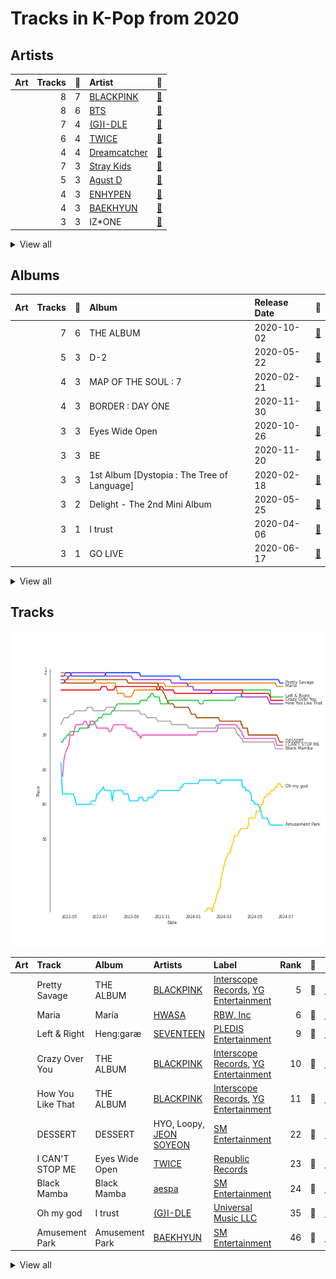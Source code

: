 # Tracks in K-Pop from 2020

## Artists

| Art | Tracks | 💚 | Artist | 🔗 |
|:---|---:|---:|:---|:---|
| <img src="https://i.scdn.co/image/ab6761610000e5ebc9690bc711d04b3d4fd4b87c" alt="" width="50" /> | 8 | 7 | [BLACKPINK](../../../artists/blackpink/overview.md) | [🔗](https://open.spotify.com/artist/41MozSoPIsD1dJM0CLPjZF) |
| <img src="https://i.scdn.co/image/ab6761610000e5ebd642648235ebf3460d2d1f6a" alt="" width="50" /> | 8 | 6 | [BTS](../../../artists/bts/overview.md) | [🔗](https://open.spotify.com/artist/3Nrfpe0tUJi4K4DXYWgMUX) |
| <img src="https://i.scdn.co/image/ab6761610000e5ebc112966f2a5abe5641abae6f" alt="" width="50" /> | 7 | 4 | [(G)I-DLE](../../../artists/(g)i-dle/overview.md) | [🔗](https://open.spotify.com/artist/2AfmfGFbe0A0WsTYm0SDTx) |
| <img src="https://i.scdn.co/image/ab6761610000e5eb0c6952f39ba680489149a54c" alt="" width="50" /> | 6 | 4 | [TWICE](../../../artists/twice/overview.md) | [🔗](https://open.spotify.com/artist/7n2Ycct7Beij7Dj7meI4X0) |
| <img src="https://i.scdn.co/image/ab6761610000e5ebf9fb2a341d6852c012a5d5ee" alt="" width="50" /> | 4 | 4 | [Dreamcatcher](../../../artists/dreamcatcher/overview.md) | [🔗](https://open.spotify.com/artist/5V1qsQHdXNm4ZEZHWvFnqQ) |
| <img src="https://i.scdn.co/image/ab6761610000e5eb91d28ed74ef3451d30ffab6a" alt="" width="50" /> | 7 | 3 | [Stray Kids](../../../artists/stray_kids/overview.md) | [🔗](https://open.spotify.com/artist/2dIgFjalVxs4ThymZ67YCE) |
| <img src="https://i.scdn.co/image/ab6761610000e5eb191d43dca6f2f5a126e43e4b" alt="" width="50" /> | 5 | 3 | [Agust D](../../../artists/agust_d/overview.md) | [🔗](https://open.spotify.com/artist/5RmQ8k4l3HZ8JoPb4mNsML) |
| <img src="https://i.scdn.co/image/ab6761610000e5eb6a48a236a01fa62db8c7a6f6" alt="" width="50" /> | 4 | 3 | [ENHYPEN](../../../artists/enhypen/overview.md) | [🔗](https://open.spotify.com/artist/5t5FqBwTcgKTaWmfEbwQY9) |
| <img src="https://i.scdn.co/image/ab6761610000e5eb611e60f2b061c920476b2df3" alt="" width="50" /> | 4 | 3 | [BAEKHYUN](../../../artists/baekhyun/overview.md) | [🔗](https://open.spotify.com/artist/4ufh0WuMZh6y4Dmdnklvdl) |
| <img src="https://i.scdn.co/image/ab6761610000e5eba6b0d348c125a072e5284b3e" alt="" width="50" /> | 3 | 3 | IZ*ONE | [🔗](https://open.spotify.com/artist/5r1tUTxVSgvBHnoDuDODPH) |


<details>
<summary>View all</summary>

| Art | Tracks | 💚 | Artist | 🔗 |
|:---|---:|---:|:---|:---|
| <img src="https://i.scdn.co/image/ab6761610000e5eb097877542866c981757e9592" alt="" width="50" /> | 3 | 3 | [TAEYEON](../../../artists/taeyeon/overview.md) | [🔗](https://open.spotify.com/artist/3qNVuliS40BLgXGxhdBdqu) |
| <img src="https://i.scdn.co/image/ab6761610000e5ebb0e2700dbc17b43328038f7a" alt="" width="50" /> | 3 | 3 | [ITZY](../../../artists/itzy/overview.md) | [🔗](https://open.spotify.com/artist/2KC9Qb60EaY0kW4eH68vr3) |
| <img src="https://i.scdn.co/image/ab6761610000e5eb9b445a3abb3dda380ec07243" alt="" width="50" /> | 4 | 2 | [SEVENTEEN](../../../artists/seventeen/overview.md) | [🔗](https://open.spotify.com/artist/7nqOGRxlXj7N2JYbgNEjYH) |
| <img src="https://i.scdn.co/image/ab6761610000e5eb80584436e5726afb70cee7f8" alt="" width="50" /> | 3 | 2 | [LOONA](../../../artists/loona/overview.md) | [🔗](https://open.spotify.com/artist/52zMTJCKluDlFwMQWmccY7) |
| <img src="https://i.scdn.co/image/ab6761610000e5ebdc1dc943555dfa1ee2a107e5" alt="" width="50" /> | 3 | 2 | K/DA | [🔗](https://open.spotify.com/artist/4gOc8TsQed9eqnqJct2c5v) |
| <img src="https://i.scdn.co/image/ab6761610000e5ebe80d1ffb81aa6503ad41c574" alt="" width="50" /> | 3 | 2 | League of Legends | [🔗](https://open.spotify.com/artist/47mIJdHORyRerp4os813jD) |
| <img src="https://i.scdn.co/image/ab6761610000e5eb38c136f067600bd431dd9b93" alt="" width="50" /> | 3 | 2 | [NCT U](../../../artists/nct_u/overview.md) | [🔗](https://open.spotify.com/artist/3paGCCtX1Xr4Gx53mSeZuQ) |
| <img src="https://i.scdn.co/image/ab6761610000e5ebe12972169702affd7a4c48ec" alt="" width="50" /> | 3 | 2 | [MAMAMOO](../../../artists/mamamoo/overview.md) | [🔗](https://open.spotify.com/artist/0XATRDCYuuGhk0oE7C0o5G) |
| <img src="https://i.scdn.co/image/ab6761610000e5eb3977b843704948c0253b0a7d" alt="" width="50" /> | 2 | 2 | [HWASA](../../../artists/hwasa/overview.md) | [🔗](https://open.spotify.com/artist/7bmYpVgQub656uNTu6qGNQ) |
| <img src="https://i.scdn.co/image/ab6761610000e5eb7b13da5a8a3dd6e0d53ff764" alt="" width="50" /> | 2 | 2 | Red Velvet - IRENE & SEULGI | [🔗](https://open.spotify.com/artist/6bwp9ObI8FWvMPCIWVBmhl) |
| <img src="https://i.scdn.co/image/ab6761610000e5ebced85d5f223e7301022a8599" alt="" width="50" /> | 2 | 2 | [SUNMI](../../../artists/sunmi/overview.md) | [🔗](https://open.spotify.com/artist/6MoXcK2GyGg7FIyxPU5yW6) |
| <img src="https://i.scdn.co/image/ab6761610000e5eb76643c12c77c6f4de9f5fdb5" alt="" width="50" /> | 2 | 2 | [EVERGLOW](../../../artists/everglow/overview.md) | [🔗](https://open.spotify.com/artist/3ZZzT0naD25RhY2uZvIKkJ) |
| <img src="https://i.scdn.co/image/ab6761610000e5eb5cd460490fb1c55b8ed8c40b" alt="" width="50" /> | 2 | 2 | [OH MY GIRL](../../../artists/oh_my_girl/overview.md) | [🔗](https://open.spotify.com/artist/2019zR22qK2RBvCqtudBaI) |
| <img src="https://i.scdn.co/image/ab6761610000e5eb23e614922b351df9c2e93a2b" alt="" width="50" /> | 2 | 2 | MAX | [🔗](https://open.spotify.com/artist/1bqxdqvUtPWZri43cKHac8) |
| <img src="https://i.scdn.co/image/ab6761610000e5eb0fad315ccb6b38517152d2cc" alt="" width="50" /> | 2 | 2 | SUGA | [🔗](https://open.spotify.com/artist/0ebNdVaOfp6N0oZ1guIxM8) |
| <img src="https://i.scdn.co/image/ab6761610000e5eb0e75f2e6bee76a3cea21cd51" alt="" width="50" /> | 3 | 1 | TAEMIN | [🔗](https://open.spotify.com/artist/13rF01aOogvnkuQXOlgTW8) |
| <img src="https://i.scdn.co/image/ab6761610000e5eb7fd277fc83d7670dadb45790" alt="" width="50" /> | 2 | 1 | [PENTAGON](../../../artists/pentagon/overview.md) | [🔗](https://open.spotify.com/artist/1wKpMkucynaTfG8lyPprYV) |
| <img src="https://i.scdn.co/image/ab6761610000e5eb0beb6e59dd23aa0154a057f5" alt="" width="50" /> | 1 | 1 | Wolftyla | [🔗](https://open.spotify.com/artist/7qd6KGoABHifvXKeFNe2Yb) |
| <img src="https://i.scdn.co/image/ab6761610000e5eb8fa01bd9ebc453cbb85a4843" alt="" width="50" /> | 1 | 1 | [NCT 127](../../../artists/nct_127/overview.md) | [🔗](https://open.spotify.com/artist/7f4ignuCJhLXfZ9giKT7rH) |
| <img src="https://i.scdn.co/image/ab6761610000e5ebf58d1dda95d21ff6c0c8354f" alt="" width="50" /> | 1 | 1 | KAI | [🔗](https://open.spotify.com/artist/6iVo62B0bdTknRcrktCmak) |
| <img src="https://i.scdn.co/image/ab6761610000e5ebf8786ccb6031a3266bb15606" alt="" width="50" /> | 1 | 1 | [WJSN](../../../artists/wjsn/overview.md) | [🔗](https://open.spotify.com/artist/6hhqsQZhtp9hfaZhSd0VSD) |
| <img src="https://i.scdn.co/image/ab6761610000e5eb9ec01c462c51ab9c67572abe" alt="" width="50" /> | 1 | 1 | Lexie Liu | [🔗](https://open.spotify.com/artist/6fs2or0cKLEM2xohWq8SoX) |
| <img src="https://i.scdn.co/image/ab6761610000e5eb573935eb61a1897aeb43c531" alt="" width="50" /> | 1 | 1 | [aespa](../../../artists/aespa/overview.md) | [🔗](https://open.spotify.com/artist/6YVMFz59CuY7ngCxTxjpxE) |
| <img src="https://i.scdn.co/image/ab6761610000e5ebca842dde68f90b286bd3850e" alt="" width="50" /> | 1 | 1 | [JEON SOYEON](../../../artists/jeon_soyeon/overview.md) | [🔗](https://open.spotify.com/artist/6Xg22wJOAcnvPUfk5WvODH) |
| <img src="https://i.scdn.co/image/ab6761610000e5eb846662aa85d520b2442d3cd5" alt="" width="50" /> | 1 | 1 | [BIBI](../../../artists/bibi/overview.md) | [🔗](https://open.spotify.com/artist/6UbmqUEgjLA6jAcXwbM1Z9) |
| <img src="https://i.scdn.co/image/ab6761610000e5eb123f438003920eced08e348d" alt="" width="50" /> | 1 | 1 | [CLC](../../../artists/clc/overview.md) | [🔗](https://open.spotify.com/artist/6QyO41KctzGc70mVaVnXQO) |
| <img src="https://i.scdn.co/image/ab6761610000e5eb0c68f6c95232e716f0abee8d" alt="" width="50" /> | 1 | 1 | [Dua Lipa](../../../artists/dua_lipa/overview.md) | [🔗](https://open.spotify.com/artist/6M2wZ9GZgrQXHCFfjv46we) |
| <img src="https://i.scdn.co/image/ab6761610000e5eb40a7268dd742e5f63759b960" alt="" width="50" /> | 1 | 1 | Jung Kook | [🔗](https://open.spotify.com/artist/6HaGTQPmzraVmaVxvz6EUc) |
| <img src="https://i.scdn.co/image/ab6761610000e5ebf8ae485831cf4c3a568dc313" alt="" width="50" /> | 1 | 1 | [ATEEZ](../../../artists/ateez/overview.md) | [🔗](https://open.spotify.com/artist/68KmkJeZGfwe1OUaivBa2L) |
| <img src="https://i.scdn.co/image/ab6761610000e5eba1ab452846e085c36097def9" alt="" width="50" /> | 1 | 1 | Jessi | [🔗](https://open.spotify.com/artist/64k5e9kV9MdukXjFrR5R37) |
| <img src="https://i.scdn.co/image/ab6761610000e5eb8d69367047a24d20b0323ff7" alt="" width="50" /> | 1 | 1 | SuperM | [🔗](https://open.spotify.com/artist/5BHFSMEjfLVx1JwRWjAOsE) |
| <img src="https://i.scdn.co/image/ab6761610000e5eb86ea393b9e590523e822ea13" alt="" width="50" /> | 1 | 1 | YooA | [🔗](https://open.spotify.com/artist/4ur1jCwyNlhgd0viJkOtcQ) |
| <img src="https://i.scdn.co/image/ab6761610000e5ebba818688ae72d12215ee92f0" alt="" width="50" /> | 1 | 1 | Seraphine | [🔗](https://open.spotify.com/artist/4TqlcgMFDryY96KWcvrhTv) |
| <img src="https://i.scdn.co/image/ab6761610000e5eb9e93d5e6a7e89c6cbdff3c72" alt="" width="50" /> | 1 | 1 | Loopy | [🔗](https://open.spotify.com/artist/3l9s67pOK4Stw9yW1wr0Bg) |
| <img src="https://i.scdn.co/image/ab6761610000e5eb2444e9b2ef714c2d1e7bae64" alt="" width="50" /> | 1 | 1 | HYO | [🔗](https://open.spotify.com/artist/3U7bOaJLuFkrmDQ1C1OqKl) |
| <img src="https://i.scdn.co/image/ab6761610000e5eb7415221d0cb40f21f8e4c5f4" alt="" width="50" /> | 1 | 1 | Cherry Bullet | [🔗](https://open.spotify.com/artist/3IJCdgkBZbieocLZ4e94GZ) |
| <img src="https://i.scdn.co/image/ab6761610000e5ebbd0642ff425698afac5caffd" alt="" width="50" /> | 1 | 1 | [IU](../../../artists/iu/overview.md) | [🔗](https://open.spotify.com/artist/3HqSLMAZ3g3d5poNaI7GOU) |
| <img src="https://i.scdn.co/image/ab6761610000e5ebaccf8c8763bf2fa909677c71" alt="" width="50" /> | 1 | 1 | DKZ | [🔗](https://open.spotify.com/artist/31eyTcfjAke5hFX3az3nRE) |
| <img src="https://i.scdn.co/image/ab6761610000e5eb5d7e6f087811f89d7c8f0706" alt="" width="50" /> | 1 | 1 | Apink | [🔗](https://open.spotify.com/artist/2uWcrwgWmZcQc3IPBs3tfU) |
| <img src="https://i.scdn.co/image/ab6761610000e5ebe0b37426761bbaa441615c5b" alt="" width="50" /> | 1 | 1 | Madison Beer | [🔗](https://open.spotify.com/artist/2kRfqPViCqYdSGhYSM9R0Q) |
| <img src="https://i.scdn.co/image/ab6761610000e5ebdaaf5f75751b6379c108993c" alt="" width="50" /> | 1 | 1 | Bea Miller | [🔗](https://open.spotify.com/artist/1o2NpYGqHiCq7FoiYdyd1x) |
| <img src="https://i.scdn.co/image/ab6761610000e5eba0558a30f75468d73a9a2789" alt="" width="50" /> | 1 | 1 | CIX | [🔗](https://open.spotify.com/artist/1lHfzEkKmmvdVDDDLKkcsd) |
| <img src="https://i.scdn.co/image/ab6761610000e5eb49cfa92440a7629ab21a8561" alt="" width="50" /> | 1 | 1 | [NCT DREAM](../../../artists/nct_dream/overview.md) | [🔗](https://open.spotify.com/artist/1gBUSTR3TyDdTVFIaQnc02) |
| <img src="https://i.scdn.co/image/ab6761610000e5eb59749ba840544efb98f280f1" alt="" width="50" /> | 1 | 1 | VERIVERY | [🔗](https://open.spotify.com/artist/1fWUcRSok57yRm8gPKj1Fc) |
| <img src="https://i.scdn.co/image/ab6761610000e5eb9aef2dd9db143fe76e600bba" alt="" width="50" /> | 1 | 1 | J.Y. Park | [🔗](https://open.spotify.com/artist/1TTx0YcbKUtJIZY1HEnh9B) |
| <img src="https://i.scdn.co/image/ab6761610000e5ebc8d3d98a1bccbe71393dbfbf" alt="" width="50" /> | 1 | 1 | [Lady Gaga](../../../artists/lady_gaga/overview.md) | [🔗](https://open.spotify.com/artist/1HY2Jd0NmPuamShAr6KMms) |
| <img src="https://i.scdn.co/image/ab6761610000e5eb7f4e9ba25af27d91de878bca" alt="" width="50" /> | 1 | 1 | Jaira Burns | [🔗](https://open.spotify.com/artist/0tRFWXqKBBQcu5oFVOgVzX) |
| <img src="https://i.scdn.co/image/ab6761610000e5ebd0701912e6fccf8427bc7361" alt="" width="50" /> | 1 | 1 | GFRIEND | [🔗](https://open.spotify.com/artist/0qlWcS66ohOIi0M8JZwPft) |
| <img src="https://i.scdn.co/image/ab6761610000e5eb784d2270653c1d5d1cf43778" alt="" width="50" /> | 1 | 1 | [STAYC](../../../artists/stayc/overview.md) | [🔗](https://open.spotify.com/artist/01XYiBYaoMJcNhPokrg0l0) |
| <img src="https://i.scdn.co/image/ab6761610000e5eb3835e2ba41427e8356bbd091" alt="" width="50" /> | 2 | 0 | [TOMORROW X TOGETHER](../../../artists/tomorrow_x_together/overview.md) | [🔗](https://open.spotify.com/artist/0ghlgldX5Dd6720Q3qFyQB) |
| <img src="https://i.scdn.co/image/ab6761610000e5eb6b4ad360bcb93688b77e8d99" alt="" width="50" /> | 1 | 0 | CHEETAH | [🔗](https://open.spotify.com/artist/6ftZYkensUYXNiMM7nFwhE) |
| <img src="https://i.scdn.co/image/ab6761610000e5ebb0b4c8d0a415cab50e033129" alt="" width="50" /> | 1 | 0 | [Solar](../../../artists/solar/overview.md) | [🔗](https://open.spotify.com/artist/5cYcI546S8Lf97m4mNdYLD) |
| | 1 | 0 | Jeon Ji Woo | [🔗](https://open.spotify.com/artist/5A0sx2B7umJPdXgpfghJDJ) |
| <img src="https://i.scdn.co/image/ab6761610000e5ebb41d4a656d92f93daed36366" alt="" width="50" /> | 1 | 0 | JOOHONEY | [🔗](https://open.spotify.com/artist/4rpOWirhzqN7NPgRX76l1k) |
| <img src="https://i.scdn.co/image/ab6761610000e5eb1925e6520e474e569c971b36" alt="" width="50" /> | 1 | 0 | [BoA](../../../artists/boa/overview.md) | [🔗](https://open.spotify.com/artist/4muJrGMndyYWqZtfk8OWy4) |
| <img src="https://i.scdn.co/image/ab6761610000e5eb568d2846f8b9c8267da1e34d" alt="" width="50" /> | 1 | 0 | KIM WOO SEOK | [🔗](https://open.spotify.com/artist/4k2MyP64uZ78mvjKd1Ciq2) |
| <img src="https://i.scdn.co/image/ab6761610000e5ebe50455b6a7e62abc95cff2e8" alt="" width="50" /> | 1 | 0 | Yeeun | [🔗](https://open.spotify.com/artist/4hMhbcPHd2nsZFhY1TNp8Y) |
| <img src="https://i.scdn.co/image/ab6761610000e5ebcf0ccf8e8db5c494fd26c4cb" alt="" width="50" /> | 1 | 0 | Christopher | [🔗](https://open.spotify.com/artist/3zDRCqOhJXJfS2YWOEwGMC) |
| <img src="https://i.scdn.co/image/ab6761610000e5eb1dcbd2cd43c1c9c763afbf64" alt="" width="50" /> | 1 | 0 | NiziU | [🔗](https://open.spotify.com/artist/3z8diLlUCkN1j9N9ZdnfBJ) |
| <img src="https://i.scdn.co/image/ab6761610000e5eb24b5185226d5b7c6aa91db5a" alt="" width="50" /> | 1 | 0 | PSY | [🔗](https://open.spotify.com/artist/2dd5mrQZvg6SmahdgVKDzh) |
| <img src="https://i.scdn.co/image/ab6761610000e5eb847fe9bbfef3acf7981acd2a" alt="" width="50" /> | 1 | 0 | RM | [🔗](https://open.spotify.com/artist/2auC28zjQyVTsiZKNgPRGs) |
| <img src="https://i.scdn.co/image/ab6761610000e5ebdbabadb9f03b5b3d5e0241e5" alt="" width="50" /> | 1 | 0 | JAMIE | [🔗](https://open.spotify.com/artist/2YXlVLKq3X3soXd2aXUtIT) |
| <img src="https://i.scdn.co/image/ab6761610000e5eb8e075c754be58cc33e30905a" alt="" width="50" /> | 1 | 0 | [CHUNG HA](../../../artists/chung_ha/overview.md) | [🔗](https://open.spotify.com/artist/2PSJ6YriU7JsFucxACpU7Y) |
| <img src="https://i.scdn.co/image/ab6761610000e5eb344cdb83dbe47a8df01f3a52" alt="" width="50" /> | 1 | 0 | Bekuh Boom | [🔗](https://open.spotify.com/artist/260LldmHBR0r2wtWtjzNxL) |
| <img src="https://i.scdn.co/image/ab6761610000e5eb02a562ea6b1dc718394010ac" alt="" width="50" /> | 1 | 0 | [Red Velvet](../../../artists/red_velvet/overview.md) | [🔗](https://open.spotify.com/artist/1z4g3DjTBBZKhvAroFlhOM) |
| <img src="https://i.scdn.co/image/ab6761610000e5eb14ac8d64846c5415fb675c9c" alt="" width="50" /> | 1 | 0 | Annika Wells | [🔗](https://open.spotify.com/artist/0kErUwb6xgWfkdn0RyZWHZ) |
| <img src="https://i.scdn.co/image/ab6761610000e5eb7d608b659ace7a97bbf474ad" alt="" width="50" /> | 1 | 0 | [THE BOYZ](../../../artists/the_boyz/overview.md) | [🔗](https://open.spotify.com/artist/0CmvFWTX9zmMNCUi6fHtAx) |
| <img src="https://i.scdn.co/image/ab6761610000e5ebc3c753851496854e29abff7a" alt="" width="50" /> | 1 | 0 | Selena Gomez | [🔗](https://open.spotify.com/artist/0C8ZW7ezQVs4URX5aX7Kqx) |
| <img src="https://i.scdn.co/image/ab6761610000e5ebb85caa5f0e213fbfc29b91db" alt="" width="50" /> | 1 | 0 | HYOYEON | [🔗](https://open.spotify.com/artist/0B3I6YgdnfXehUCpsO6oB8) |

</details>


## Albums

| Art | Tracks | 💚 | Album | Release Date | 🔗 |
|:---|---:|---:|:---|:---|:---|
| <img src="https://i.scdn.co/image/ab67616d0000b2737dd8f95320e8ef08aa121dfe" alt="" width="50" /> | 7 | 6 | THE ALBUM | 2020-10-02 | [🔗](https://open.spotify.com/album/71O60S5gIJSIAhdnrDIh3N) |
| <img src="https://i.scdn.co/image/ab67616d0000b2736c0e2c778e672701e1a254c6" alt="" width="50" /> | 5 | 3 | D-2 | 2020-05-22 | [🔗](https://open.spotify.com/album/1Pp8t7yn2E3rz3R7ZqPn1O) |
| <img src="https://i.scdn.co/image/ab67616d0000b273505190077497c230422f2934" alt="" width="50" /> | 4 | 3 | MAP OF THE SOUL : 7 | 2020-02-21 | [🔗](https://open.spotify.com/album/5W1XY5ucNATjTULERvXx9j) |
| <img src="https://i.scdn.co/image/ab67616d0000b2734a6096741dcf413354a59554" alt="" width="50" /> | 4 | 3 | BORDER : DAY ONE | 2020-11-30 | [🔗](https://open.spotify.com/album/3YxF7jTnpdNepWbO42f8lH) |
| <img src="https://i.scdn.co/image/ab67616d0000b2736570fd05bcff5edcb16e617d" alt="" width="50" /> | 3 | 3 | Eyes Wide Open | 2020-10-26 | [🔗](https://open.spotify.com/album/33jypnU7WULxPaVrjj4RXH) |
| <img src="https://i.scdn.co/image/ab67616d0000b273c07d5d2fdc02ae252fcd07e5" alt="" width="50" /> | 3 | 3 | BE | 2020-11-20 | [🔗](https://open.spotify.com/album/6nYfHQnvkvOTNHnOhDT3sr) |
| <img src="https://i.scdn.co/image/ab67616d0000b273107ade016c96b4769c200bc4" alt="" width="50" /> | 3 | 3 | 1st Album [Dystopia : The Tree of Language] | 2020-02-18 | [🔗](https://open.spotify.com/album/6m5pDOafdvIKxNRxx5hVbr) |
| <img src="https://i.scdn.co/image/ab67616d0000b273a280844e6f3397b0632ff64f" alt="" width="50" /> | 3 | 2 | Delight - The 2nd Mini Album | 2020-05-25 | [🔗](https://open.spotify.com/album/75sPv82oaDKYjtuuS4l3Vc) |
| <img src="https://i.scdn.co/image/ab67616d0000b273664020dc5b2af2d454ffa2d4" alt="" width="50" /> | 3 | 1 | I trust | 2020-04-06 | [🔗](https://open.spotify.com/album/57sl8AvqVqm4Fadre0z8FQ) |
| <img src="https://i.scdn.co/image/ab67616d0000b273fad8c4176e8df7173479f959" alt="" width="50" /> | 3 | 1 | GO LIVE | 2020-06-17 | [🔗](https://open.spotify.com/album/6DWLIzvmiLPAuDWYZqrLQo) |


<details>
<summary>View all</summary>

| Art | Tracks | 💚 | Album | Release Date | 🔗 |
|:---|---:|---:|:---|:---|:---|
| <img src="https://i.scdn.co/image/ab67616d0000b27354d483dff87402bfe717f738" alt="" width="50" /> | 2 | 2 | What Do I Call You - The 4th Mini Album | 2020-12-15 | [🔗](https://open.spotify.com/album/70XJeDlFe1LmZo1lyFKyq3) |
| <img src="https://i.scdn.co/image/ab67616d0000b27348a03c11c71a265006e1b9e3" alt="" width="50" /> | 2 | 2 | One-reeler / Act IV | 2020-12-07 | [🔗](https://open.spotify.com/album/3gfl9D7cMW3K87YiMbqsWK) |
| <img src="https://i.scdn.co/image/ab67616d0000b2732f74587e89fe803fa61d748e" alt="" width="50" /> | 2 | 2 | Not Shy | 2020-08-17 | [🔗](https://open.spotify.com/album/5NN55LKbjzX16a7Uf8u7Os) |
| <img src="https://i.scdn.co/image/ab67616d0000b2734957fced6061ee536ca618ab" alt="" width="50" /> | 2 | 2 | NONSTOP | 2020-04-27 | [🔗](https://open.spotify.com/album/7J8Kp48L7RdLkpjSVrO5PY) |
| <img src="https://i.scdn.co/image/ab67616d0000b273703093f86fd5c8bd79500610" alt="" width="50" /> | 2 | 2 | IN LIFE | 2020-09-14 | [🔗](https://open.spotify.com/album/0aERWcI2KYSCM4biUihB9X) |
| <img src="https://i.scdn.co/image/ab67616d0000b273619b758232a962e9ddf45f97" alt="" width="50" /> | 2 | 1 | [12:00] | 2020-10-19 | [🔗](https://open.spotify.com/album/3obToaukLcPbCLPPmWFzQi) |
| <img src="https://i.scdn.co/image/ab67616d0000b2739756c6519e249c1c7c060e60" alt="" width="50" /> | 2 | 1 | Never Gonna Dance Again : Act 1 - The 3rd Album | 2020-09-07 | [🔗](https://open.spotify.com/album/6YfGgOaUnhs0A9brMqjpHf) |
| <img src="https://i.scdn.co/image/ab67616d0000b2734525dae431a233a077d2395c" alt="" width="50" /> | 2 | 1 | NCT RESONANCE Pt. 1 - The 2nd Album | 2020-10-12 | [🔗](https://open.spotify.com/album/6kudlOyCqSQfsBVSdPZEu4) |
| <img src="https://i.scdn.co/image/ab67616d0000b2736f29a60db7b4479599fae56d" alt="" width="50" /> | 2 | 1 | Heng:garæ | 2020-06-22 | [🔗](https://open.spotify.com/album/3q6lN3kfsDgGaQUC7kVASH) |
| <img src="https://i.scdn.co/image/ab67616d0000b273f2bf9685109a09bdc176fb43" alt="" width="50" /> | 2 | 1 | ALL OUT | 2020-11-06 | [🔗](https://open.spotify.com/album/26IdRjba8f8DNa7c0FwfQb) |
| <img src="https://i.scdn.co/image/ab67616d0000b2739f560e8c1cda870ef4eadb43" alt="" width="50" /> | 2 | 0 | SKZ2020 | 2020-03-18 | [🔗](https://open.spotify.com/album/6QIWJVJPPgAA5c4aIb1zCA) |
| <img src="https://i.scdn.co/image/ab67616d0000b273a1c07b020417770f3385448f" alt="" width="50" /> | 1 | 1 | 回:Walpurgis Night | 2020-11-09 | [🔗](https://open.spotify.com/album/6keRNtq7CnhNrD2EIKOA6h) |
| <img src="https://i.scdn.co/image/ab67616d0000b27329134ca1a4c424b7d98cb0af" alt="" width="50" /> | 1 | 1 | reminiscence | 2020-02-03 | [🔗](https://open.spotify.com/album/0zH0C0fkzAjhSnGKLOuxwX) |
| <img src="https://i.scdn.co/image/ab67616d0000b2731cc9a4020b295d45b7255267" alt="" width="50" /> | 1 | 1 | pporappippam | 2020-06-29 | [🔗](https://open.spotify.com/album/5IKVYCIhY5SyMhj1cYovz3) |
| <img src="https://i.scdn.co/image/ab67616d0000b273c63be04ae902b1da7a54d247" alt="" width="50" /> | 1 | 1 | eight | 2020-05-06 | [🔗](https://open.spotify.com/album/5vJNAlQeTf9lsulO1YlmSt) |
| <img src="https://i.scdn.co/image/ab67616d0000b273994278a5092323151972886f" alt="" width="50" /> | 1 | 1 | [Dystopia : Lose Myself] | 2020-08-17 | [🔗](https://open.spotify.com/album/0cDPkovaIsxLcIghyT9LKz) |
| <img src="https://i.scdn.co/image/ab67616d0000b273c985aeaeccb1db38dddf2986" alt="" width="50" /> | 1 | 1 | [#] | 2020-02-05 | [🔗](https://open.spotify.com/album/3OOqAsk58Xv8DHu1gRGtaC) |
| <img src="https://i.scdn.co/image/ab67616d0000b2731a984930c218438701634e11" alt="" width="50" /> | 1 | 1 | When We Disco | 2020-08-12 | [🔗](https://open.spotify.com/album/1PllJjUqafNlQ23eBqs511) |
| <img src="https://i.scdn.co/image/ab67616d0000b273da0376db6b1c5562ab8f5b29" alt="" width="50" /> | 1 | 1 | WE:TH | 2020-10-12 | [🔗](https://open.spotify.com/album/1ASYbBYBwV6Rcfc2ycqmlK) |
| <img src="https://i.scdn.co/image/ab67616d0000b273be3a0f924ad08d95b4e25d9f" alt="" width="50" /> | 1 | 1 | TREASURE EPILOGUE : Action To Answer | 2020-01-06 | [🔗](https://open.spotify.com/album/3TTkDOcSzRQCvGMT7VmmPE) |
| <img src="https://i.scdn.co/image/ab67616d0000b2731cc469da4da1bccfa16867be" alt="" width="50" /> | 1 | 1 | TRAVEL | 2020-11-03 | [🔗](https://open.spotify.com/album/3xje7wSW2xwQx2GNJ5cfNu) |
| <img src="https://i.scdn.co/image/ab67616d0000b2737158ec602fe6e8165cae6091" alt="" width="50" /> | 1 | 1 | THE BADDEST | 2020-08-27 | [🔗](https://open.spotify.com/album/7C8nskYbHG7N0LDrNVvt7x) |
| <img src="https://i.scdn.co/image/ab67616d0000b273724a0cb04dbc89d9dd6ee06d" alt="" width="50" /> | 1 | 1 | Super One -The 1st Album | 2020-09-25 | [🔗](https://open.spotify.com/album/10fdwvVIpa0raPkZUTILAt) |
| <img src="https://i.scdn.co/image/ab67616d0000b273a7f42c375578df426b37638d" alt="" width="50" /> | 1 | 1 | Still With You | 2020-06-05 | [🔗](https://open.spotify.com/album/0i3baFZqWSrjjgTWrhKunB) |
| <img src="https://i.scdn.co/image/ab67616d0000b273bc125f40131dd5869b2ec36c" alt="" width="50" /> | 1 | 1 | Star To A Young Culture | 2020-11-12 | [🔗](https://open.spotify.com/album/4PrRd0lIunUEiiE5rbZklR) |
| <img src="https://i.scdn.co/image/ab67616d0000b2735ec123b44bb80bb94fc5c237" alt="" width="50" /> | 1 | 1 | Reload | 2020-04-29 | [🔗](https://open.spotify.com/album/1V5ilz8ghPl1PZJA1hbw3r) |
| <img src="https://i.scdn.co/image/ab67616d0000b27389fba37a3d30c462059917bd" alt="" width="50" /> | 1 | 1 | Physical (feat. Hwa Sa) | 2020-01-28 | [🔗](https://open.spotify.com/album/6apIJi4hf7U6cBOFwIqq1b) |
| <img src="https://i.scdn.co/image/ab67616d0000b2732251d59955f53adcd39014ea" alt="" width="50" /> | 1 | 1 | Neverland | 2020-06-09 | [🔗](https://open.spotify.com/album/5DHseF14USVgIZ6AzsX9bi) |
| <img src="https://i.scdn.co/image/ab67616d0000b2736c1bd86a3d68faf09607ffd3" alt="" width="50" /> | 1 | 1 | Naughty | 2020-07-20 | [🔗](https://open.spotify.com/album/2lkUE2gkw5sX0fGzZZCs0N) |
| <img src="https://i.scdn.co/image/ab67616d0000b273e411b11ff552ac7eed12d334" alt="" width="50" /> | 1 | 1 | NUNA | 2020-07-30 | [🔗](https://open.spotify.com/album/6XBIkDFhDgc3PQOUEcO2fd) |
| <img src="https://i.scdn.co/image/ab67616d0000b273a8f520a58790e872d0007e2e" alt="" width="50" /> | 1 | 1 | NCT RESONANCE Pt. 2 - The 2nd Album | 2020-11-23 | [🔗](https://open.spotify.com/album/5Dq6jkYO5H7KzxXSazhLxs) |
| <img src="https://i.scdn.co/image/ab67616d0000b2731727feddec43c335453b9252" alt="" width="50" /> | 1 | 1 | NCT #127 Neo Zone - The 2nd Album | 2020-03-06 | [🔗](https://open.spotify.com/album/5YOvg682zFOleCiSndLnZr) |
| <img src="https://i.scdn.co/image/ab67616d0000b273f919108974e4213d86b83805" alt="" width="50" /> | 1 | 1 | Monster - The 1st Mini Album | 2020-07-06 | [🔗](https://open.spotify.com/album/4DFheSBXhfewjz7SSe4Kyc) |
| <img src="https://i.scdn.co/image/ab67616d0000b273a84d6d77bb01c3bd737c47d7" alt="" width="50" /> | 1 | 1 | María | 2020-06-29 | [🔗](https://open.spotify.com/album/5YYY7QCkq3pSw4Hoc1m0D3) |
| <img src="https://i.scdn.co/image/ab67616d0000b27305de9858d5c447c247f6ce21" alt="" width="50" /> | 1 | 1 | LUPIN | 2020-03-15 | [🔗](https://open.spotify.com/album/361AnnYEYLl0Z7zF7Xo0Dq) |
| <img src="https://i.scdn.co/image/ab67616d0000b2733f9deca2f7f10f28b5abcdd0" alt="" width="50" /> | 1 | 1 | LOOK | 2020-04-13 | [🔗](https://open.spotify.com/album/49NKBZDb92AQlMFypkZRTF) |
| <img src="https://i.scdn.co/image/ab67616d0000b273ba84f2821a0c0ff527121229" alt="" width="50" /> | 1 | 1 | KAZINO | 2020-04-29 | [🔗](https://open.spotify.com/album/1f9cws6SZ0iKoHrcmn39ZY) |
| <img src="https://i.scdn.co/image/ab67616d0000b27337ff46852249bdfc938beefa" alt="" width="50" /> | 1 | 1 | KAI - The 1st Mini Album | 2020-11-30 | [🔗](https://open.spotify.com/album/6xpxMAUhk8hiDTa5zT7F86) |
| <img src="https://i.scdn.co/image/ab67616d0000b273fc620c06721e90a534cc5dab" alt="" width="50" /> | 1 | 1 | IT'z ME | 2020-03-09 | [🔗](https://open.spotify.com/album/7ynKAohxfwPUZzvU8f1p1U) |
| <img src="https://i.scdn.co/image/ab67616d0000b273fb49e8c96b502707c691b3a3" alt="" width="50" /> | 1 | 1 | Happy | 2020-05-04 | [🔗](https://open.spotify.com/album/1nPB6o7EjGvUORXlnioEPk) |
| <img src="https://i.scdn.co/image/ab67616d0000b273bdf5051b85408bc0967122f9" alt="" width="50" /> | 1 | 1 | Hands Up | 2020-02-11 | [🔗](https://open.spotify.com/album/5HyrUteikoFGu38bAf7zYc) |
| <img src="https://i.scdn.co/image/ab67616d0000b2737694471cc29815e2b3864637" alt="" width="50" /> | 1 | 1 | HELLO Chapter 3: Hello, Strange Time | 2020-10-27 | [🔗](https://open.spotify.com/album/6w3QkgYGtf6LfiWb5iCYc1) |
| <img src="https://i.scdn.co/image/ab67616d0000b273c5011613476079ff2498bf4a" alt="" width="50" /> | 1 | 1 | HELICOPTER | 2020-09-02 | [🔗](https://open.spotify.com/album/1uwfxRAhW1hxclCVkzku8d) |
| <img src="https://i.scdn.co/image/ab67616d0000b273b068508a55c13c676bf74d6b" alt="" width="50" /> | 1 | 1 | FACE ME | 2020-01-07 | [🔗](https://open.spotify.com/album/4i3Q8eTqefwISi3WltwzAW) |
| <img src="https://i.scdn.co/image/ab67616d0000b273b4fd0ba98f675df97c5748b1" alt="" width="50" /> | 1 | 1 | Dingga | 2020-10-20 | [🔗](https://open.spotify.com/album/4xzsBcZaK04c8IE5iVyMNK) |
| <img src="https://i.scdn.co/image/ab67616d0000b2736080e2389dee3e57f00ccc69" alt="" width="50" /> | 1 | 1 | DUMDi DUMDi | 2020-08-03 | [🔗](https://open.spotify.com/album/0NC6QFvAc9H9r5iov9QwjK) |
| <img src="https://i.scdn.co/image/ab67616d0000b2735b3685b06e22d32bed46c962" alt="" width="50" /> | 1 | 1 | DESSERT | 2020-07-22 | [🔗](https://open.spotify.com/album/5brSFD1knAOSM7j6083naD) |
| <img src="https://i.scdn.co/image/ab67616d0000b2736040effba89b9b00a6f6743a" alt="" width="50" /> | 1 | 1 | Chromatica | 2020-05-29 | [🔗](https://open.spotify.com/album/05c49JgPmL4Uz2ZeqRx5SP) |
| <img src="https://i.scdn.co/image/ab67616d0000b2738ae9084b7cfa8281932d9cb9" alt="" width="50" /> | 1 | 1 | CRY FOR ME | 2020-12-18 | [🔗](https://open.spotify.com/album/2aRAPmBCEdo9pWimsI5l87) |
| <img src="https://i.scdn.co/image/ab67616d0000b273849a155d7c0b67638c0a1a8a" alt="" width="50" /> | 1 | 1 | Bon Voyage | 2020-09-07 | [🔗](https://open.spotify.com/album/2dFsfVOAwvmRV8hOBdssiI) |
| <img src="https://i.scdn.co/image/ab67616d0000b2739660ae57836f713884d86cbb" alt="" width="50" /> | 1 | 1 | Blueberry Eyes (feat. SUGA of BTS) | 2020-09-15 | [🔗](https://open.spotify.com/album/2dEJHnsuxIij7YeBbt0sVm) |
| <img src="https://i.scdn.co/image/ab67616d0000b2736f248f7695eb544a3a1955c5" alt="" width="50" /> | 1 | 1 | Black Mamba | 2020-11-17 | [🔗](https://open.spotify.com/album/3syEYrKIsgxaZMB5t1dVG7) |
| <img src="https://i.scdn.co/image/ab67616d0000b2735ecba6eed6a9e14a7e9534b2" alt="" width="50" /> | 1 | 1 | BLOOM*IZ | 2020-02-17 | [🔗](https://open.spotify.com/album/5dm3PMCHxTSOdDFZ1hlfMm) |
| <img src="https://i.scdn.co/image/ab67616d0000b2739c7eb20dfbb2150f55c9debd" alt="" width="50" /> | 1 | 1 | Amusement Park | 2020-12-21 | [🔗](https://open.spotify.com/album/1azcqabc4kDgRNMWFA02wZ) |
| <img src="https://i.scdn.co/image/ab67616d0000b273aa12f5b5b2ea88f26ab76846" alt="" width="50" /> | 1 | 1 | ; [Semicolon] | 2020-10-19 | [🔗](https://open.spotify.com/album/1EMYSiKKTSKLZrOC2nTStL) |
| <img src="https://i.scdn.co/image/ab67616d0000b273c32633331e11b4fe108237f8" alt="" width="50" /> | 1 | 1 | -77.82x-78.29 | 2020-09-21 | [🔗](https://open.spotify.com/album/4kMID9cggWEko9mOb1zisI) |
| <img src="https://i.scdn.co/image/ab67616d0000b2738c6cdb00ed42b1d6315f0bc1" alt="" width="50" /> | 1 | 0 | minisode1 : Blue Hour | 2020-10-26 | [🔗](https://open.spotify.com/album/2DDNDdePEx9R0bBwRqahdr) |
| <img src="https://i.scdn.co/image/ab67616d0000b27358870b3abb0ff43e5948c912" alt="" width="50" /> | 1 | 0 | i'M THE TREND | 2020-07-07 | [🔗](https://open.spotify.com/album/03TbZLPSRsHWX11umzK4qf) |
| <img src="https://i.scdn.co/image/ab67616d0000b273520ea0d948ced66d1c1764e2" alt="" width="50" /> | 1 | 0 | WANNA BE MYSELF | 2020-09-10 | [🔗](https://open.spotify.com/album/0n62copUsWrST9M6AsYfZI) |
| <img src="https://i.scdn.co/image/ab67616d0000b27350ca782144d408e0c3ab2b7a" alt="" width="50" /> | 1 | 0 | Universe : The Black Hall | 2020-02-12 | [🔗](https://open.spotify.com/album/7KrRT3DMomHHFtRCdK6sPs) |
| <img src="https://i.scdn.co/image/ab67616d0000b273e31b35e72c2a225058cf215f" alt="" width="50" /> | 1 | 0 | Tik Tock Hits 2020 | 2020-06-12 | [🔗](https://open.spotify.com/album/4Da9F5PAFILkjmNmm81NZ3) |
| <img src="https://i.scdn.co/image/ab67616d0000b273b85b1b3fae4244c686929af5" alt="" width="50" /> | 1 | 0 | The Dream Chapter: ETERNITY | 2020-05-18 | [🔗](https://open.spotify.com/album/4jTVGyo4fSSFniFPbfr0bW) |
| <img src="https://i.scdn.co/image/ab67616d0000b2732fd0233f39f381edbb84c26b" alt="" width="50" /> | 1 | 0 | THE BOYZ 5th MINI ALBUM [CHASE] | 2020-09-21 | [🔗](https://open.spotify.com/album/6HwY3FwprtqsmMuoLnXWhT) |
| <img src="https://i.scdn.co/image/ab67616d0000b2731ecc60c0ad785d457bdc0a36" alt="" width="50" /> | 1 | 0 | SPIT IT OUT | 2020-04-23 | [🔗](https://open.spotify.com/album/1pLSlOXtHKPoSoB6ovnIAK) |
| <img src="https://i.scdn.co/image/ab67616d0000b2731ff5d88a4453ce83682ab209" alt="" width="50" /> | 1 | 0 | Our Beloved BoA #4 - SM STATION | 2020-08-21 | [🔗](https://open.spotify.com/album/0MYodAzFX64jToQpE5jWNW) |
| <img src="https://i.scdn.co/image/ab67616d0000b27305f89e348fddab49cf572dd9" alt="" width="50" /> | 1 | 0 | Never Gonna Dance Again : Act 2 - The 3rd Album | 2020-11-09 | [🔗](https://open.spotify.com/album/3xgFGYUOVxGp7pZywdf7AC) |
| <img src="https://i.scdn.co/image/ab67616d0000b273fe52879ebfec0050a2aa89ff" alt="" width="50" /> | 1 | 0 | Make you happy | 2020-06-30 | [🔗](https://open.spotify.com/album/1wIIu2i7A56TlMD99CVNQD) |
| <img src="https://i.scdn.co/image/ab67616d0000b27324869424ae632466b839a8a8" alt="" width="50" /> | 1 | 0 | MORE & MORE | 2020-06-01 | [🔗](https://open.spotify.com/album/5KsduuDNWzt65TaHzmtciv) |
| <img src="https://i.scdn.co/image/ab67616d0000b2735817126dded92c8d1ba7b112" alt="" width="50" /> | 1 | 0 | MIXTAPE [ PSYCHE ] | 2020-10-09 | [🔗](https://open.spotify.com/album/3UxCU4YihXm1ghv3hKqfnz) |
| <img src="https://i.scdn.co/image/ab67616d0000b273da9c76ed020a7894443a3f97" alt="" width="50" /> | 1 | 0 | MAP OF THE SOUL : 7 ~ THE JOURNEY ~ | 2020-07-14 | [🔗](https://open.spotify.com/album/1nScVw87kRJiT2bg2Kswhp) |
| <img src="https://i.scdn.co/image/ab67616d0000b2732ff96e13b6b6d30712317a89" alt="" width="50" /> | 1 | 0 | GOOD GIRL Episode 3 | 2020-06-19 | [🔗](https://open.spotify.com/album/2iY5eEAH23aCB9JGCNZO5k) |
| <img src="https://i.scdn.co/image/ab67616d0000b27390ee0d4d3906192283bae657" alt="" width="50" /> | 1 | 0 | Bad Boy | 2020-09-23 | [🔗](https://open.spotify.com/album/4IRuxkSbw7iZZmnr6Rly2Q) |
| <img src="https://i.scdn.co/image/ab67616d0000b273beb813f48fd0a37fe0969024" alt="" width="50" /> | 1 | 0 | BETTER - The 10th Album | 2020-12-01 | [🔗](https://open.spotify.com/album/3YXfuI3E6OxcrtXnjAgNkM) |
| <img src="https://i.scdn.co/image/ab67616d0000b2735e0415248f47b27441faa0ac" alt="" width="50" /> | 1 | 0 | 24H | 2020-08-24 | [🔗](https://open.spotify.com/album/24Uj6VdVytaReqt1KJWxfc) |
| <img src="https://i.scdn.co/image/ab67616d0000b2739911a4e948cb80a3f2d3dc61" alt="" width="50" /> | 1 | 0 | 1ST DESIRE [GREED] | 2020-05-25 | [🔗](https://open.spotify.com/album/2yWth82E8BQiDL2JgDmVT9) |

</details>


## Tracks

![Track score ranking over time](../../../images/playlists/k-pop/2020/tracks_time_series.png)

| Art | Track | Album | Artists | Label | Rank | 💚 | 🔗 |
|:---|:---|:---|:---|:---|---:|:---|:---|
| <img src="https://i.scdn.co/image/ab67616d0000b2737dd8f95320e8ef08aa121dfe" alt="" width="50" /> | Pretty Savage | THE ALBUM | [BLACKPINK](../../../artists/blackpink/overview.md) | [Interscope Records](../../../labels/interscope_records), [YG Entertainment](../../../labels/yg_entertainment) | 5 | 💚 | [🔗](https://open.spotify.com/track/1XnpzbOGptRwfJhZgLbmSr) |
| <img src="https://i.scdn.co/image/ab67616d0000b273a84d6d77bb01c3bd737c47d7" alt="" width="50" /> | Maria | María | [HWASA](../../../artists/hwasa/overview.md) | [RBW, Inc](../../../labels/rbw_inc_) | 6 | 💚 | [🔗](https://open.spotify.com/track/0ZeGfEAL5Rl4pd5LZBGuEK) |
| <img src="https://i.scdn.co/image/ab67616d0000b2736f29a60db7b4479599fae56d" alt="" width="50" /> | Left & Right | Heng:garæ | [SEVENTEEN](../../../artists/seventeen/overview.md) | [PLEDIS Entertainment](../../../labels/pledis_entertainment) | 9 | 💚 | [🔗](https://open.spotify.com/track/5QGooKayQPVZMUDc8Qt3Dm) |
| <img src="https://i.scdn.co/image/ab67616d0000b2737dd8f95320e8ef08aa121dfe" alt="" width="50" /> | Crazy Over You | THE ALBUM | [BLACKPINK](../../../artists/blackpink/overview.md) | [Interscope Records](../../../labels/interscope_records), [YG Entertainment](../../../labels/yg_entertainment) | 10 | 💚 | [🔗](https://open.spotify.com/track/7qq0EOPW4RRlqdvMBmdd73) |
| <img src="https://i.scdn.co/image/ab67616d0000b2737dd8f95320e8ef08aa121dfe" alt="" width="50" /> | How You Like That | THE ALBUM | [BLACKPINK](../../../artists/blackpink/overview.md) | [Interscope Records](../../../labels/interscope_records), [YG Entertainment](../../../labels/yg_entertainment) | 11 | 💚 | [🔗](https://open.spotify.com/track/4SFknyjLcyTLJFPKD2m96o) |
| <img src="https://i.scdn.co/image/ab67616d0000b2735b3685b06e22d32bed46c962" alt="" width="50" /> | DESSERT | DESSERT | HYO, Loopy, [JEON SOYEON](../../../artists/jeon_soyeon/overview.md) | [SM Entertainment](../../../labels/sm_entertainment) | 22 | 💚 | [🔗](https://open.spotify.com/track/6u0pZe0Uv7GBR0iKptfWRf) |
| <img src="https://i.scdn.co/image/ab67616d0000b2736570fd05bcff5edcb16e617d" alt="" width="50" /> | I CAN'T STOP ME | Eyes Wide Open | [TWICE](../../../artists/twice/overview.md) | [Republic Records](../../../labels/republic_records) | 23 | 💚 | [🔗](https://open.spotify.com/track/37ZtpRBkHcaq6hHy0X98zn) |
| <img src="https://i.scdn.co/image/ab67616d0000b2736f248f7695eb544a3a1955c5" alt="" width="50" /> | Black Mamba | Black Mamba | [aespa](../../../artists/aespa/overview.md) | [SM Entertainment](../../../labels/sm_entertainment) | 24 | 💚 | [🔗](https://open.spotify.com/track/1t2qYCAjUAoGfeFeoBlK51) |
| <img src="https://i.scdn.co/image/ab67616d0000b273664020dc5b2af2d454ffa2d4" alt="" width="50" /> | Oh my god | I trust | [(G)I-DLE](../../../artists/(g)i-dle/overview.md) | [Universal Music LLC](../../../labels/universal_music_llc) | 35 | 💚 | [🔗](https://open.spotify.com/track/2DmRXiyn03tOqKgEJXlaiJ) |
| <img src="https://i.scdn.co/image/ab67616d0000b2739c7eb20dfbb2150f55c9debd" alt="" width="50" /> | Amusement Park | Amusement Park | [BAEKHYUN](../../../artists/baekhyun/overview.md) | [SM Entertainment](../../../labels/sm_entertainment) | 46 | 💚 | [🔗](https://open.spotify.com/track/1TUkEXQrskATO9SoB4QMUN) |


<details>
<summary>View all</summary>

| Art | Track | Album | Artists | Label | Rank | 💚 | 🔗 |
|:---|:---|:---|:---|:---|---:|:---|:---|
| <img src="https://i.scdn.co/image/ab67616d0000b273c5011613476079ff2498bf4a" alt="" width="50" /> | HELICOPTER | HELICOPTER | [CLC](../../../artists/clc/overview.md) | [Universal Music LLC](../../../labels/universal_music_llc) | 62 | 💚 | [🔗](https://open.spotify.com/track/2hJS7BdEaH9Jo8MeJujsHT) |
| <img src="https://i.scdn.co/image/ab67616d0000b273aa12f5b5b2ea88f26ab76846" alt="" width="50" /> | HOME;RUN | ; [Semicolon] | [SEVENTEEN](../../../artists/seventeen/overview.md) | [PLEDIS Entertainment](../../../labels/pledis_entertainment) | 89 | 💚 | [🔗](https://open.spotify.com/track/2iW0q5jJJT5HKlIs25AAgv) |
| <img src="https://i.scdn.co/image/ab67616d0000b27354d483dff87402bfe717f738" alt="" width="50" /> | What Do I Call You | What Do I Call You - The 4th Mini Album | [TAEYEON](../../../artists/taeyeon/overview.md) | [SM Entertainment](../../../labels/sm_entertainment) | 137 | 💚 | [🔗](https://open.spotify.com/track/3Wu4lFjkhcXxB6WWaX9gtr) |
| <img src="https://i.scdn.co/image/ab67616d0000b273f919108974e4213d86b83805" alt="" width="50" /> | Monster | Monster - The 1st Mini Album | Red Velvet - IRENE & SEULGI | [SM Entertainment](../../../labels/sm_entertainment) | 140 | 💚 | [🔗](https://open.spotify.com/track/6c1QaQHdDhtFMfUkhueuXK) |
| <img src="https://i.scdn.co/image/ab67616d0000b273703093f86fd5c8bd79500610" alt="" width="50" /> | Back Door | IN LIFE | [Stray Kids](../../../artists/stray_kids/overview.md) | [Republic Records](../../../labels/republic_records) | 155 | 💚 | [🔗](https://open.spotify.com/track/0XuepwFJUcKN8T5zTqoP0F) |
| <img src="https://i.scdn.co/image/ab67616d0000b2734957fced6061ee536ca618ab" alt="" width="50" /> | Dolphin | NONSTOP | [OH MY GIRL](../../../artists/oh_my_girl/overview.md) | [WM Entertainment](../../../labels/wm_entertainment) | 165 | 💚 | [🔗](https://open.spotify.com/track/3NfgdU9mbIVhcJF3XvC0c9) |
| <img src="https://i.scdn.co/image/ab67616d0000b2731cc469da4da1bccfa16867be" alt="" width="50" /> | AYA | TRAVEL | [MAMAMOO](../../../artists/mamamoo/overview.md) | [RBW Inc.](../../../labels/rbw_inc_) | 169 | 💚 | [🔗](https://open.spotify.com/track/4BZXVFYCb76Q0Klojq4piV) |
| <img src="https://i.scdn.co/image/ab67616d0000b273da0376db6b1c5562ab8f5b29" alt="" width="50" /> | Daisy | WE:TH | [PENTAGON](../../../artists/pentagon/overview.md) | [Universal Music LLC](../../../labels/universal_music_llc) | 179 | 💚 | [🔗](https://open.spotify.com/track/14pjnaIqkpReO5D0tHofAS) |
| <img src="https://i.scdn.co/image/ab67616d0000b2736c1bd86a3d68faf09607ffd3" alt="" width="50" /> | Naughty | Naughty | Red Velvet - IRENE & SEULGI | [SM Entertainment](../../../labels/sm_entertainment) | 213 | 💚 | [🔗](https://open.spotify.com/track/0P8lbWigAHXPKxUG60xh79) |
| <img src="https://i.scdn.co/image/ab67616d0000b27337ff46852249bdfc938beefa" alt="" width="50" /> | Mmmh | KAI - The 1st Mini Album | KAI | [SM Entertainment](../../../labels/sm_entertainment) | 234 | 💚 | [🔗](https://open.spotify.com/track/5dntGTbUtmUO239wQ0k3yM) |
| <img src="https://i.scdn.co/image/ab67616d0000b273c985aeaeccb1db38dddf2986" alt="" width="50" /> | So What | [#] | [LOONA](../../../artists/loona/overview.md) | BlockBerryCreative | 251 | 💚 | [🔗](https://open.spotify.com/track/1ry2mTVmAJHbNLzl5qww5v) |
| <img src="https://i.scdn.co/image/ab67616d0000b273bc125f40131dd5869b2ec36c" alt="" width="50" /> | SO BAD | Star To A Young Culture | [STAYC](../../../artists/stayc/overview.md) | [High Up Entertainment](../../../labels/high_up_entertainment) | 253 | 💚 | [🔗](https://open.spotify.com/track/13KR2yNRDrbKwR3dOKCDl4) |
| <img src="https://i.scdn.co/image/ab67616d0000b2736080e2389dee3e57f00ccc69" alt="" width="50" /> | DUMDi DUMDi | DUMDi DUMDi | [(G)I-DLE](../../../artists/(g)i-dle/overview.md) | [Universal Music LLC](../../../labels/universal_music_llc) | 273 | 💚 | [🔗](https://open.spotify.com/track/2fJ70dRX7J4jiVxKUQQp7C) |
| <img src="https://i.scdn.co/image/ab67616d0000b2738ae9084b7cfa8281932d9cb9" alt="" width="50" /> | CRY FOR ME | CRY FOR ME | [TWICE](../../../artists/twice/overview.md) | [Republic Records](../../../labels/republic_records) | 277 | 💚 | [🔗](https://open.spotify.com/track/2xtP8RNbo2BEMzLX7tK7aq) |
| <img src="https://i.scdn.co/image/ab67616d0000b2732f74587e89fe803fa61d748e" alt="" width="50" /> | Be In Love | Not Shy | [ITZY](../../../artists/itzy/overview.md) | [Republic Records](../../../labels/republic_records) | 317 | 💚 | [🔗](https://open.spotify.com/track/0FGeJSm4Iix7OdvjvENrwx) |
| <img src="https://i.scdn.co/image/ab67616d0000b273beb813f48fd0a37fe0969024" alt="" width="50" /> | Better | BETTER - The 10th Album | [BoA](../../../artists/boa/overview.md) | [SM Entertainment](../../../labels/sm_entertainment) | 356 | | [🔗](https://open.spotify.com/track/2k44rKotfi2k55hwwiCImN) |
| <img src="https://i.scdn.co/image/ab67616d0000b273107ade016c96b4769c200bc4" alt="" width="50" /> | Jazz Bar | 1st Album [Dystopia : The Tree of Language] | [Dreamcatcher](../../../artists/dreamcatcher/overview.md) | [Dreamcatcher Company](../../../labels/dreamcatcher_company) | 441 | 💚 | [🔗](https://open.spotify.com/track/5XVjj6hJTWgYiDx72Wo5QS) |
| <img src="https://i.scdn.co/image/ab67616d0000b2734525dae431a233a077d2395c" alt="" width="50" /> | Make A Wish (Birthday Song) | NCT RESONANCE Pt. 1 - The 2nd Album | [NCT U](../../../artists/nct_u/overview.md) | [SM Entertainment](../../../labels/sm_entertainment) | 443 | 💚 | [🔗](https://open.spotify.com/track/6FdShjf7nA2cqEnpv1tIia) |
| <img src="https://i.scdn.co/image/ab67616d0000b2739756c6519e249c1c7c060e60" alt="" width="50" /> | Criminal | Never Gonna Dance Again : Act 1 - The 3rd Album | TAEMIN | [SM Entertainment](../../../labels/sm_entertainment) | 506 | 💚 | [🔗](https://open.spotify.com/track/2KXEE2MsPZLmT38XiyAOpH) |
| <img src="https://i.scdn.co/image/ab67616d0000b273107ade016c96b4769c200bc4" alt="" width="50" /> | Red Sun | 1st Album [Dystopia : The Tree of Language] | [Dreamcatcher](../../../artists/dreamcatcher/overview.md) | [Dreamcatcher Company](../../../labels/dreamcatcher_company) | 510 | 💚 | [🔗](https://open.spotify.com/track/0WXmPCkeeLjpTddcBI98GV) |
| <img src="https://i.scdn.co/image/ab67616d0000b273ba84f2821a0c0ff527121229" alt="" width="50" /> | KAZINO | KAZINO | [BIBI](../../../artists/bibi/overview.md) | FeelGhoodMusic | 563 | 💚 | [🔗](https://open.spotify.com/track/245onUPHGD1DYuiacxTuW0) |
| <img src="https://i.scdn.co/image/ab67616d0000b2734a6096741dcf413354a59554" alt="" width="50" /> | Given-Taken | BORDER : DAY ONE | [ENHYPEN](../../../artists/enhypen/overview.md) | [BELIFT LAB](../../../labels/belift_lab) | 599 | 💚 | [🔗](https://open.spotify.com/track/69WpV0U7OMNFGyq8I63dcC) |
| <img src="https://i.scdn.co/image/ab67616d0000b2736040effba89b9b00a6f6743a" alt="" width="50" /> | Sour Candy (with BLACKPINK) | Chromatica | [Lady Gaga](../../../artists/lady_gaga/overview.md), [BLACKPINK](../../../artists/blackpink/overview.md) | [Interscope](../../../labels/interscope_records) | 648 | 💚 | [🔗](https://open.spotify.com/track/1IWNylpZ477gIVUDpJL66u) |
| <img src="https://i.scdn.co/image/ab67616d0000b2732f74587e89fe803fa61d748e" alt="" width="50" /> | Not Shy | Not Shy | [ITZY](../../../artists/itzy/overview.md) | [Republic Records](../../../labels/republic_records) | 650 | 💚 | [🔗](https://open.spotify.com/track/1ehags7lQMM1qX94VJkoaf) |
| <img src="https://i.scdn.co/image/ab67616d0000b273be3a0f924ad08d95b4e25d9f" alt="" width="50" /> | Answer | TREASURE EPILOGUE : Action To Answer | [ATEEZ](../../../artists/ateez/overview.md) | [KQ Entertainment](../../../labels/kq_entertainment) | 726 | 💚 | [🔗](https://open.spotify.com/track/3IdPtyJHB1WVPM4eCiCAKM) |
| <img src="https://i.scdn.co/image/ab67616d0000b273fc620c06721e90a534cc5dab" alt="" width="50" /> | WANNABE | IT'z ME | [ITZY](../../../artists/itzy/overview.md) | [Republic Records](../../../labels/republic_records) | 741 | 💚 | [🔗](https://open.spotify.com/track/4pspYVQGFHLPEFgQPD1J7e) |
| <img src="https://i.scdn.co/image/ab67616d0000b273c32633331e11b4fe108237f8" alt="" width="50" /> | LA DI DA | -77.82x-78.29 | [EVERGLOW](../../../artists/everglow/overview.md) | YUEHUA ENTERTAINMENT KOREA | 755 | 💚 | [🔗](https://open.spotify.com/track/6mIjJONoUMvGPT9Kzrab3L) |
| <img src="https://i.scdn.co/image/ab67616d0000b2737158ec602fe6e8165cae6091" alt="" width="50" /> | THE BADDEST | THE BADDEST | K/DA, [(G)I-DLE](../../../artists/(g)i-dle/overview.md), Wolftyla, Bea Miller, League of Legends | Riot Games | 768 | 💚 | [🔗](https://open.spotify.com/track/2V4Fx72svQRxrFvNT1eq5f) |
| <img src="https://i.scdn.co/image/ab67616d0000b27329134ca1a4c424b7d98cb0af" alt="" width="50" /> | DUN DUN | reminiscence | [EVERGLOW](../../../artists/everglow/overview.md) | [Genie Music Corporation](../../../labels/genie_music_corporation), [Stone Music Entertainment](../../../labels/stone_music_entertainment) | 785 | 💚 | [🔗](https://open.spotify.com/track/3ejAkJLWQSEJDqDXxK3efB) |
| <img src="https://i.scdn.co/image/ab67616d0000b273c63be04ae902b1da7a54d247" alt="" width="50" /> | eight(Prod.&Feat. SUGA of BTS) | eight | [IU](../../../artists/iu/overview.md), SUGA | [EDAM Entertainment](../../../labels/edam_entertainment) | 860 | 💚 | [🔗](https://open.spotify.com/track/0pYacDCZuRhcrwGUA5nTBe) |
| <img src="https://i.scdn.co/image/ab67616d0000b273b068508a55c13c676bf74d6b" alt="" width="50" /> | PHOTO | FACE ME | VERIVERY | [Genie Music Corporation](../../../labels/genie_music_corporation), [Stone Music Entertainment](../../../labels/stone_music_entertainment) | 864 | 💚 | [🔗](https://open.spotify.com/track/0GG5yUUUwoyV7I4qx54mmC) |
| <img src="https://i.scdn.co/image/ab67616d0000b27389fba37a3d30c462059917bd" alt="" width="50" /> | Physical (feat. Hwa Sa) | Physical (feat. Hwa Sa) | [Dua Lipa](../../../artists/dua_lipa/overview.md), [HWASA](../../../artists/hwasa/overview.md) | [Warner Records](../../../labels/warner_records) | 864 | 💚 | [🔗](https://open.spotify.com/track/23jEeXRyrjFbfs2Q8tBwdI) |
| <img src="https://i.scdn.co/image/ab67616d0000b273bdf5051b85408bc0967122f9" alt="" width="50" /> | Hands Up | Hands Up | Cherry Bullet | [FNC Entertainment](../../../labels/fnc_entertainment) | 864 | 💚 | [🔗](https://open.spotify.com/track/6KxACudfT4vVXnDUkjU6lN) |
| <img src="https://i.scdn.co/image/ab67616d0000b27350ca782144d408e0c3ab2b7a" alt="" width="50" /> | Dr. BeBe | Universe : The Black Hall | [PENTAGON](../../../artists/pentagon/overview.md) | [Universal Music LLC](../../../labels/universal_music_llc) | 864 | | [🔗](https://open.spotify.com/track/2z0LVG9G2SpFaT5bHyWwjK) |
| <img src="https://i.scdn.co/image/ab67616d0000b2735ecba6eed6a9e14a7e9534b2" alt="" width="50" /> | FIESTA | BLOOM*IZ | IZ*ONE | [Genie Music Corporation](../../../labels/genie_music_corporation), [Stone Music Entertainment](../../../labels/stone_music_entertainment) | 864 | 💚 | [🔗](https://open.spotify.com/track/6Ihdn6wW2UBhfTKWbP29KA) |
| <img src="https://i.scdn.co/image/ab67616d0000b273107ade016c96b4769c200bc4" alt="" width="50" /> | Scream | 1st Album [Dystopia : The Tree of Language] | [Dreamcatcher](../../../artists/dreamcatcher/overview.md) | [Dreamcatcher Company](../../../labels/dreamcatcher_company) | 864 | 💚 | [🔗](https://open.spotify.com/track/7FxshQAsTWmogWU959hz3T) |
| <img src="https://i.scdn.co/image/ab67616d0000b273505190077497c230422f2934" alt="" width="50" /> | Black Swan | MAP OF THE SOUL : 7 | [BTS](../../../artists/bts/overview.md) | [BIGHIT MUSIC](../../../labels/bighit_music) | 864 | 💚 | [🔗](https://open.spotify.com/track/2EmcTFQ1rM11wp2ztsXTHa) |
| <img src="https://i.scdn.co/image/ab67616d0000b273505190077497c230422f2934" alt="" width="50" /> | Filter | MAP OF THE SOUL : 7 | [BTS](../../../artists/bts/overview.md) | [BIGHIT MUSIC](../../../labels/bighit_music) | 864 | 💚 | [🔗](https://open.spotify.com/track/4bZZVcgWWMWPBwzTTp642w) |
| <img src="https://i.scdn.co/image/ab67616d0000b273505190077497c230422f2934" alt="" width="50" /> | ON | MAP OF THE SOUL : 7 | [BTS](../../../artists/bts/overview.md) | [BIGHIT MUSIC](../../../labels/bighit_music) | 864 | 💚 | [🔗](https://open.spotify.com/track/0fZRNhPJ4AGmwY7rkpdbqK) |
| <img src="https://i.scdn.co/image/ab67616d0000b273505190077497c230422f2934" alt="" width="50" /> | UGH! | MAP OF THE SOUL : 7 | [BTS](../../../artists/bts/overview.md) | [BIGHIT MUSIC](../../../labels/bighit_music) | 864 | | [🔗](https://open.spotify.com/track/2QZe2H1f03t5PJWEMg2Mbe) |
| <img src="https://i.scdn.co/image/ab67616d0000b2731727feddec43c335453b9252" alt="" width="50" /> | Kick It | NCT #127 Neo Zone - The 2nd Album | [NCT 127](../../../artists/nct_127/overview.md) | [SM Entertainment](../../../labels/sm_entertainment) | 864 | 💚 | [🔗](https://open.spotify.com/track/1ayaOin9hxCtyhg4UsBTpg) |
| <img src="https://i.scdn.co/image/ab67616d0000b27305de9858d5c447c247f6ce21" alt="" width="50" /> | LUPIN | LUPIN | DKZ | ㈜ 동요엔터테인먼트 | 864 | 💚 | [🔗](https://open.spotify.com/track/4wWXrCe0z1rrNbgjOBxHvF) |
| <img src="https://i.scdn.co/image/ab67616d0000b2739f560e8c1cda870ef4eadb43" alt="" width="50" /> | Chronosaurus | SKZ2020 | [Stray Kids](../../../artists/stray_kids/overview.md) | [Republic Records](../../../labels/republic_records) | 864 | | [🔗](https://open.spotify.com/track/58epKNTOOt4RDWObkR9e43) |
| <img src="https://i.scdn.co/image/ab67616d0000b2739f560e8c1cda870ef4eadb43" alt="" width="50" /> | Voices | SKZ2020 | [Stray Kids](../../../artists/stray_kids/overview.md) | [Republic Records](../../../labels/republic_records) | 864 | | [🔗](https://open.spotify.com/track/3zutAkkwy9Ucd9l4H4EReH) |
| <img src="https://i.scdn.co/image/ab67616d0000b273664020dc5b2af2d454ffa2d4" alt="" width="50" /> | LION | I trust | [(G)I-DLE](../../../artists/(g)i-dle/overview.md) | [Universal Music LLC](../../../labels/universal_music_llc) | 864 | | [🔗](https://open.spotify.com/track/40OyiVO9NtBg9R2Gpwxs3u) |
| <img src="https://i.scdn.co/image/ab67616d0000b273664020dc5b2af2d454ffa2d4" alt="" width="50" /> | Luv U | I trust | [(G)I-DLE](../../../artists/(g)i-dle/overview.md) | [Universal Music LLC](../../../labels/universal_music_llc) | 864 | | [🔗](https://open.spotify.com/track/2Mvdcda3pVMDASD7oZWPr4) |
| <img src="https://i.scdn.co/image/ab67616d0000b2733f9deca2f7f10f28b5abcdd0" alt="" width="50" /> | Dumhdurum | LOOK | Apink | PLAY M ENTERTAINMENT CORP. | 864 | 💚 | [🔗](https://open.spotify.com/track/55kuHkT2CWhWKF6CoRDnJq) |
| <img src="https://i.scdn.co/image/ab67616d0000b2731ecc60c0ad785d457bdc0a36" alt="" width="50" /> | Spit it out | SPIT IT OUT | [Solar](../../../artists/solar/overview.md) | [RBW, INC.](../../../labels/rbw_inc_) | 864 | | [🔗](https://open.spotify.com/track/5F6RrFgt1yvRhNCdAEumM6) |
| <img src="https://i.scdn.co/image/ab67616d0000b2734957fced6061ee536ca618ab" alt="" width="50" /> | Nonstop | NONSTOP | [OH MY GIRL](../../../artists/oh_my_girl/overview.md) | [WM Entertainment](../../../labels/wm_entertainment) | 864 | 💚 | [🔗](https://open.spotify.com/track/5joNJn9LUvYcamWwa2iYCL) |
| <img src="https://i.scdn.co/image/ab67616d0000b2735ec123b44bb80bb94fc5c237" alt="" width="50" /> | Ridin' | Reload | [NCT DREAM](../../../artists/nct_dream/overview.md) | [SM Entertainment](../../../labels/sm_entertainment) | 864 | 💚 | [🔗](https://open.spotify.com/track/0EMD15EVNwDlgGH2CH6ZEL) |
| <img src="https://i.scdn.co/image/ab67616d0000b273fb49e8c96b502707c691b3a3" alt="" width="50" /> | Happy | Happy | [TAEYEON](../../../artists/taeyeon/overview.md) | [SM Entertainment](../../../labels/sm_entertainment) | 864 | 💚 | [🔗](https://open.spotify.com/track/459mRPsscVLMvVL59gr7EM) |
| <img src="https://i.scdn.co/image/ab67616d0000b273b85b1b3fae4244c686929af5" alt="" width="50" /> | Fairy of Shampoo | The Dream Chapter: ETERNITY | [TOMORROW X TOGETHER](../../../artists/tomorrow_x_together/overview.md) | [Republic Records](../../../labels/republic_records) | 864 | | [🔗](https://open.spotify.com/track/5JXpZcc3CeQaC6vAF1iaV5) |
| <img src="https://i.scdn.co/image/ab67616d0000b2736c0e2c778e672701e1a254c6" alt="" width="50" /> | Burn It (feat. MAX) | D-2 | [Agust D](../../../artists/agust_d/overview.md), MAX | [BIGHIT MUSIC](../../../labels/bighit_music) | 864 | 💚 | [🔗](https://open.spotify.com/track/38iufYNK4hUzS649Oe2kZy) |
| <img src="https://i.scdn.co/image/ab67616d0000b2736c0e2c778e672701e1a254c6" alt="" width="50" /> | Daechwita | D-2 | [Agust D](../../../artists/agust_d/overview.md) | [BIGHIT MUSIC](../../../labels/bighit_music) | 864 | 💚 | [🔗](https://open.spotify.com/track/1Y7AZ3akqDipAyo6mmOQTy) |
| <img src="https://i.scdn.co/image/ab67616d0000b2736c0e2c778e672701e1a254c6" alt="" width="50" /> | Moonlight | D-2 | [Agust D](../../../artists/agust_d/overview.md) | [BIGHIT MUSIC](../../../labels/bighit_music) | 864 | | [🔗](https://open.spotify.com/track/057xGYST5exVyNevufrioZ) |
| <img src="https://i.scdn.co/image/ab67616d0000b2736c0e2c778e672701e1a254c6" alt="" width="50" /> | People | D-2 | [Agust D](../../../artists/agust_d/overview.md) | [BIGHIT MUSIC](../../../labels/bighit_music) | 864 | 💚 | [🔗](https://open.spotify.com/track/4wDSEE082RPcnhXzPzFhCp) |
| <img src="https://i.scdn.co/image/ab67616d0000b2736c0e2c778e672701e1a254c6" alt="" width="50" /> | Strange (feat. RM) | D-2 | [Agust D](../../../artists/agust_d/overview.md), RM | [BIGHIT MUSIC](../../../labels/bighit_music) | 864 | | [🔗](https://open.spotify.com/track/6x2arhzc99oGlqM82V0mnd) |
| <img src="https://i.scdn.co/image/ab67616d0000b2739911a4e948cb80a3f2d3dc61" alt="" width="50" /> | Red Moon | 1ST DESIRE [GREED] | KIM WOO SEOK | TOP MEDIA | 864 | | [🔗](https://open.spotify.com/track/5DQc3NBa9FQfvtnUyciXsd) |
| <img src="https://i.scdn.co/image/ab67616d0000b273a280844e6f3397b0632ff64f" alt="" width="50" /> | Bungee | Delight - The 2nd Mini Album | [BAEKHYUN](../../../artists/baekhyun/overview.md) | [SM Entertainment](../../../labels/sm_entertainment) | 864 | 💚 | [🔗](https://open.spotify.com/track/6wwmbBoBaFxptJwuvF2QdM) |
| <img src="https://i.scdn.co/image/ab67616d0000b273a280844e6f3397b0632ff64f" alt="" width="50" /> | Candy | Delight - The 2nd Mini Album | [BAEKHYUN](../../../artists/baekhyun/overview.md) | [SM Entertainment](../../../labels/sm_entertainment) | 864 | 💚 | [🔗](https://open.spotify.com/track/6kKC35sKUh2FUx4M0qAL44) |
| <img src="https://i.scdn.co/image/ab67616d0000b273a280844e6f3397b0632ff64f" alt="" width="50" /> | Ghost | Delight - The 2nd Mini Album | [BAEKHYUN](../../../artists/baekhyun/overview.md) | [SM Entertainment](../../../labels/sm_entertainment) | 864 | | [🔗](https://open.spotify.com/track/4pulHxja8nTUiojRtfwgTv) |
| <img src="https://i.scdn.co/image/ab67616d0000b27324869424ae632466b839a8a8" alt="" width="50" /> | MORE & MORE | MORE & MORE | [TWICE](../../../artists/twice/overview.md) | [Republic Records](../../../labels/republic_records) | 864 | | [🔗](https://open.spotify.com/track/3omvXShuRPM3zbDpWYqf5g) |
| <img src="https://i.scdn.co/image/ab67616d0000b273a7f42c375578df426b37638d" alt="" width="50" /> | Still With You | Still With You | Jung Kook | [BIGHIT MUSIC](../../../labels/bighit_music) | 864 | 💚 | [🔗](https://open.spotify.com/track/0eFMbKCRw8KByXyWBw8WO7) |
| <img src="https://i.scdn.co/image/ab67616d0000b2732251d59955f53adcd39014ea" alt="" width="50" /> | Pantomime | Neverland | [WJSN](../../../artists/wjsn/overview.md) | [STARSHIP ENTERTAINMENT](../../../labels/starship_entertainment) | 864 | 💚 | [🔗](https://open.spotify.com/track/4lPsBlof2cjAIArw0nOGvQ) |
| <img src="https://i.scdn.co/image/ab67616d0000b273e31b35e72c2a225058cf215f" alt="" width="50" /> | Gentleman | Tik Tock Hits 2020 | PSY | [UME - Global Clearing House](../../../labels/ume_-_global_clearing_house) | 864 | | [🔗](https://open.spotify.com/track/26spalP6x2gUAab8rwB8dQ) |
| <img src="https://i.scdn.co/image/ab67616d0000b273fad8c4176e8df7173479f959" alt="" width="50" /> | Blueprint | GO LIVE | [Stray Kids](../../../artists/stray_kids/overview.md) | [Republic Records](../../../labels/republic_records) | 864 | | [🔗](https://open.spotify.com/track/2JzOF5Ex1BfufuZ6DgvOPe) |
| <img src="https://i.scdn.co/image/ab67616d0000b273fad8c4176e8df7173479f959" alt="" width="50" /> | Easy | GO LIVE | [Stray Kids](../../../artists/stray_kids/overview.md) | [Republic Records](../../../labels/republic_records) | 864 | | [🔗](https://open.spotify.com/track/4s9diT9GXpI7QiysMkoANG) |
| <img src="https://i.scdn.co/image/ab67616d0000b273fad8c4176e8df7173479f959" alt="" width="50" /> | God’s Menu | GO LIVE | [Stray Kids](../../../artists/stray_kids/overview.md) | [Republic Records](../../../labels/republic_records) | 864 | 💚 | [🔗](https://open.spotify.com/track/4XPXrcpyNr30Km6aPiflJy) |
| <img src="https://i.scdn.co/image/ab67616d0000b2732ff96e13b6b6d30712317a89" alt="" width="50" /> | WITCH | GOOD GIRL Episode 3 | Yeeun, Jeon Ji Woo, JAMIE, CHEETAH, HYOYEON | [Genie Music Corporation](../../../labels/genie_music_corporation) | 864 | | [🔗](https://open.spotify.com/track/2NAJnW4wgLcmyplAPHqCRE) |
| <img src="https://i.scdn.co/image/ab67616d0000b2736f29a60db7b4479599fae56d" alt="" width="50" /> | Fearless | Heng:garæ | [SEVENTEEN](../../../artists/seventeen/overview.md) | [PLEDIS Entertainment](../../../labels/pledis_entertainment) | 864 | | [🔗](https://open.spotify.com/track/1bhuTWST1TYIVdrsEaQDKa) |
| <img src="https://i.scdn.co/image/ab67616d0000b2731cc9a4020b295d45b7255267" alt="" width="50" /> | pporappippam | pporappippam | [SUNMI](../../../artists/sunmi/overview.md) | Makeus Entertainment | 864 | 💚 | [🔗](https://open.spotify.com/track/7oQh96s9YemWG3A4zkIbrU) |
| <img src="https://i.scdn.co/image/ab67616d0000b273fe52879ebfec0050a2aa89ff" alt="" width="50" /> | Make you happy | Make you happy | NiziU | [Sony Music Labels Inc.](../../../labels/sony_music_labels_inc_) | 864 | | [🔗](https://open.spotify.com/track/1LnJVIG1BaHTRznuOgR0yc) |
| <img src="https://i.scdn.co/image/ab67616d0000b27358870b3abb0ff43e5948c912" alt="" width="50" /> | i'M THE TREND | i'M THE TREND | [(G)I-DLE](../../../artists/(g)i-dle/overview.md) | [Universal Music LLC](../../../labels/universal_music_llc) | 864 | | [🔗](https://open.spotify.com/track/5Fkkhd5Sy1dCBkKdXLQl4U) |
| <img src="https://i.scdn.co/image/ab67616d0000b273da9c76ed020a7894443a3f97" alt="" width="50" /> | Stay Gold | MAP OF THE SOUL : 7 ~ THE JOURNEY ~ | [BTS](../../../artists/bts/overview.md) | [Universal Music LLC](../../../labels/universal_music_llc) | 864 | | [🔗](https://open.spotify.com/track/3Ys2PYl1wyPKQIwyqhP9cQ) |
| <img src="https://i.scdn.co/image/ab67616d0000b273e411b11ff552ac7eed12d334" alt="" width="50" /> | NUNU NANA | NUNA | Jessi | P NATION | 864 | 💚 | [🔗](https://open.spotify.com/track/2cUzIBGMvx2BZ2Q1fzjdl1) |
| <img src="https://i.scdn.co/image/ab67616d0000b2731a984930c218438701634e11" alt="" width="50" /> | When We Disco | When We Disco | J.Y. Park, [SUNMI](../../../artists/sunmi/overview.md) | [JYP Entertainment](../../../labels/jyp_entertainment) | 864 | 💚 | [🔗](https://open.spotify.com/track/6t9nnPyEZfjcn1aLJ4l9AK) |
| <img src="https://i.scdn.co/image/ab67616d0000b273994278a5092323151972886f" alt="" width="50" /> | BOCA | [Dystopia : Lose Myself] | [Dreamcatcher](../../../artists/dreamcatcher/overview.md) | [DREAMCATCHER COMPANY](../../../labels/dreamcatcher_company) | 864 | 💚 | [🔗](https://open.spotify.com/track/2u7p3Bzkv8h0Yx7w7R370n) |
| <img src="https://i.scdn.co/image/ab67616d0000b2731ff5d88a4453ce83682ab209" alt="" width="50" /> | Milky Way | Our Beloved BoA #4 - SM STATION | [Red Velvet](../../../artists/red_velvet/overview.md) | [SM Entertainment](../../../labels/sm_entertainment) | 864 | | [🔗](https://open.spotify.com/track/2Oj5hRhkJH00VGzjBdQNq3) |
| <img src="https://i.scdn.co/image/ab67616d0000b2735e0415248f47b27441faa0ac" alt="" width="50" /> | 24H | 24H | [SEVENTEEN](../../../artists/seventeen/overview.md) | [PLEDIS ENTERTAINMENT](../../../labels/pledis_entertainment) | 864 | | [🔗](https://open.spotify.com/track/3gAR6cBifLqbW8kOrMqZPr) |
| <img src="https://i.scdn.co/image/ab67616d0000b273849a155d7c0b67638c0a1a8a" alt="" width="50" /> | Bon voyage | Bon Voyage | YooA | [WM Entertainment](../../../labels/wm_entertainment) | 864 | 💚 | [🔗](https://open.spotify.com/track/4X95Ecd1elHxTccGOko02c) |
| <img src="https://i.scdn.co/image/ab67616d0000b2739756c6519e249c1c7c060e60" alt="" width="50" /> | Clockwork | Never Gonna Dance Again : Act 1 - The 3rd Album | TAEMIN | [SM Entertainment](../../../labels/sm_entertainment) | 864 | | [🔗](https://open.spotify.com/track/09SIbdUVr34sBd7Uwwt63J) |
| <img src="https://i.scdn.co/image/ab67616d0000b273520ea0d948ced66d1c1764e2" alt="" width="50" /> | WANNA BE MYSELF | WANNA BE MYSELF | [MAMAMOO](../../../artists/mamamoo/overview.md) | [RBW, Inc](../../../labels/rbw_inc_) | 864 | | [🔗](https://open.spotify.com/track/0VPBuXtEG16NtN5ZGYJ7lV) |
| <img src="https://i.scdn.co/image/ab67616d0000b273703093f86fd5c8bd79500610" alt="" width="50" /> | Any | IN LIFE | [Stray Kids](../../../artists/stray_kids/overview.md) | [Republic Records](../../../labels/republic_records) | 864 | 💚 | [🔗](https://open.spotify.com/track/5S7kMbtEikXwCAHMu3R3jw) |
| <img src="https://i.scdn.co/image/ab67616d0000b2739660ae57836f713884d86cbb" alt="" width="50" /> | Blueberry Eyes (feat. SUGA of BTS) | Blueberry Eyes (feat. SUGA of BTS) | MAX, SUGA | Colour Vision Records/Sony Music Entertainment | 864 | 💚 | [🔗](https://open.spotify.com/track/5dn6QANKbf76pANGjMBida) |
| <img src="https://i.scdn.co/image/ab67616d0000b2732fd0233f39f381edbb84c26b" alt="" width="50" /> | The Stealer | THE BOYZ 5th MINI ALBUM [CHASE] | [THE BOYZ](../../../artists/the_boyz/overview.md) | Cre.ker Entertainment | 864 | | [🔗](https://open.spotify.com/track/2DQgD8rAJLKNptQFK70ndO) |
| <img src="https://i.scdn.co/image/ab67616d0000b27390ee0d4d3906192283bae657" alt="" width="50" /> | Bad Boy | Bad Boy | [CHUNG HA](../../../artists/chung_ha/overview.md), Christopher | Parlophone Denmark | 864 | | [🔗](https://open.spotify.com/track/1WCOna34eEMPgjfOOZkGQc) |
| <img src="https://i.scdn.co/image/ab67616d0000b273724a0cb04dbc89d9dd6ee06d" alt="" width="50" /> | Tiger Inside | Super One -The 1st Album | SuperM | [Capitol Records](../../../labels/capitol_records), [SM Entertainment](../../../labels/sm_entertainment) | 864 | 💚 | [🔗](https://open.spotify.com/track/1ADlTU9mFc3oDdD9Vla2Yw) |
| <img src="https://i.scdn.co/image/ab67616d0000b2737dd8f95320e8ef08aa121dfe" alt="" width="50" /> | Ice Cream (with Selena Gomez) | THE ALBUM | [BLACKPINK](../../../artists/blackpink/overview.md), Selena Gomez | [Interscope Records](../../../labels/interscope_records), [YG Entertainment](../../../labels/yg_entertainment) | 864 | | [🔗](https://open.spotify.com/track/4JUPEh2DVSXFGExu4Uxevz) |
| <img src="https://i.scdn.co/image/ab67616d0000b2737dd8f95320e8ef08aa121dfe" alt="" width="50" /> | Love To Hate Me | THE ALBUM | [BLACKPINK](../../../artists/blackpink/overview.md) | [Interscope Records](../../../labels/interscope_records), [YG Entertainment](../../../labels/yg_entertainment) | 864 | 💚 | [🔗](https://open.spotify.com/track/7iKDsPfLT0d5mu2htfMKBZ) |
| <img src="https://i.scdn.co/image/ab67616d0000b2737dd8f95320e8ef08aa121dfe" alt="" width="50" /> | Lovesick Girls | THE ALBUM | [BLACKPINK](../../../artists/blackpink/overview.md) | [Interscope Records](../../../labels/interscope_records), [YG Entertainment](../../../labels/yg_entertainment) | 864 | 💚 | [🔗](https://open.spotify.com/track/4Ws314Ylb27BVsvlZOy30C) |
| <img src="https://i.scdn.co/image/ab67616d0000b2737dd8f95320e8ef08aa121dfe" alt="" width="50" /> | You Never Know | THE ALBUM | [BLACKPINK](../../../artists/blackpink/overview.md) | [Interscope Records](../../../labels/interscope_records), [YG Entertainment](../../../labels/yg_entertainment) | 864 | 💚 | [🔗](https://open.spotify.com/track/39kzWAiVPpycdMpr745oPj) |
| <img src="https://i.scdn.co/image/ab67616d0000b2735817126dded92c8d1ba7b112" alt="" width="50" /> | SMOKY | MIXTAPE [ PSYCHE ] | JOOHONEY | [Starship Entertainment](../../../labels/starship_entertainment) | 864 | | [🔗](https://open.spotify.com/track/2RdsTI9mfgdrNBIoShmI99) |
| <img src="https://i.scdn.co/image/ab67616d0000b2734525dae431a233a077d2395c" alt="" width="50" /> | Misfit | NCT RESONANCE Pt. 1 - The 2nd Album | [NCT U](../../../artists/nct_u/overview.md) | [SM Entertainment](../../../labels/sm_entertainment) | 864 | | [🔗](https://open.spotify.com/track/4W8cwOcrcDzbWQSWqtKG3g) |
| <img src="https://i.scdn.co/image/ab67616d0000b273619b758232a962e9ddf45f97" alt="" width="50" /> | Star | [12:00] | [LOONA](../../../artists/loona/overview.md) | BlockBerryCreative | 864 | | [🔗](https://open.spotify.com/track/4wGt2KmqMQ7LC5bqPi51sf) |
| <img src="https://i.scdn.co/image/ab67616d0000b273619b758232a962e9ddf45f97" alt="" width="50" /> | Why Not? | [12:00] | [LOONA](../../../artists/loona/overview.md) | BlockBerryCreative | 864 | 💚 | [🔗](https://open.spotify.com/track/6yGQ86UppYULzTCxAWgwVN) |
| <img src="https://i.scdn.co/image/ab67616d0000b273b4fd0ba98f675df97c5748b1" alt="" width="50" /> | Dingga | Dingga | [MAMAMOO](../../../artists/mamamoo/overview.md) | [RBW, Inc](../../../labels/rbw_inc_) | 864 | 💚 | [🔗](https://open.spotify.com/track/0bDYceyQd1jnJO4sK47YxU) |
| <img src="https://i.scdn.co/image/ab67616d0000b2736570fd05bcff5edcb16e617d" alt="" width="50" /> | HELL IN HEAVEN | Eyes Wide Open | [TWICE](../../../artists/twice/overview.md) | [Republic Records](../../../labels/republic_records) | 864 | 💚 | [🔗](https://open.spotify.com/track/3KCreWc88InXH3XuL54C5a) |
| <img src="https://i.scdn.co/image/ab67616d0000b2736570fd05bcff5edcb16e617d" alt="" width="50" /> | SAY SOMETHING | Eyes Wide Open | [TWICE](../../../artists/twice/overview.md) | [Republic Records](../../../labels/republic_records) | 864 | 💚 | [🔗](https://open.spotify.com/track/2gagYYY4R8QimbnFqd96ST) |
| <img src="https://i.scdn.co/image/ab67616d0000b2738c6cdb00ed42b1d6315f0bc1" alt="" width="50" /> | Blue Hour | minisode1 : Blue Hour | [TOMORROW X TOGETHER](../../../artists/tomorrow_x_together/overview.md) | [Republic Records](../../../labels/republic_records) | 864 | | [🔗](https://open.spotify.com/track/3ObPkJQAgjAhTwYvDhPrAW) |
| <img src="https://i.scdn.co/image/ab67616d0000b2737694471cc29815e2b3864637" alt="" width="50" /> | Jungle | HELLO Chapter 3: Hello, Strange Time | CIX | [WM Korea](../../../labels/wm_korea) | 864 | 💚 | [🔗](https://open.spotify.com/track/0QyLYuhCdzwVk9OkmvwAjh) |
| <img src="https://i.scdn.co/image/ab67616d0000b273f2bf9685109a09bdc176fb43" alt="" width="50" /> | I'LL SHOW YOU | ALL OUT | K/DA, [TWICE](../../../artists/twice/overview.md), Bekuh Boom, Annika Wells, League of Legends | Riot Games | 864 | | [🔗](https://open.spotify.com/track/6LDIVpVNBRy7LCw7jIdci6) |
| <img src="https://i.scdn.co/image/ab67616d0000b273f2bf9685109a09bdc176fb43" alt="" width="50" /> | MORE | ALL OUT | K/DA, Madison Beer, [(G)I-DLE](../../../artists/(g)i-dle/overview.md), Lexie Liu, Jaira Burns, Seraphine, League of Legends | Riot Games | 864 | 💚 | [🔗](https://open.spotify.com/track/6ZlvEI2HQC6R5TahN9Ffm4) |
| <img src="https://i.scdn.co/image/ab67616d0000b27305f89e348fddab49cf572dd9" alt="" width="50" /> | Heaven | Never Gonna Dance Again : Act 2 - The 3rd Album | TAEMIN | [SM Entertainment](../../../labels/sm_entertainment) | 864 | | [🔗](https://open.spotify.com/track/2hjaiDsLLBlY68XrgjZk7F) |
| <img src="https://i.scdn.co/image/ab67616d0000b273a1c07b020417770f3385448f" alt="" width="50" /> | MAGO | 回:Walpurgis Night | GFRIEND | [SOURCE MUSIC](../../../labels/source_music) | 864 | 💚 | [🔗](https://open.spotify.com/track/46WaBBaEHzgbN88Ew0nh50) |
| <img src="https://i.scdn.co/image/ab67616d0000b273c07d5d2fdc02ae252fcd07e5" alt="" width="50" /> | Dynamite | BE | [BTS](../../../artists/bts/overview.md) | [BIGHIT MUSIC](../../../labels/bighit_music) | 864 | 💚 | [🔗](https://open.spotify.com/track/5QDLhrAOJJdNAmCTJ8xMyW) |
| <img src="https://i.scdn.co/image/ab67616d0000b273c07d5d2fdc02ae252fcd07e5" alt="" width="50" /> | Life Goes On | BE | [BTS](../../../artists/bts/overview.md) | [BIGHIT MUSIC](../../../labels/bighit_music) | 864 | 💚 | [🔗](https://open.spotify.com/track/5FVbvttjEvQ8r2BgUcJgNg) |
| <img src="https://i.scdn.co/image/ab67616d0000b273c07d5d2fdc02ae252fcd07e5" alt="" width="50" /> | Telepathy | BE | [BTS](../../../artists/bts/overview.md) | [BIGHIT MUSIC](../../../labels/bighit_music) | 864 | 💚 | [🔗](https://open.spotify.com/track/6Fnvi5QnVkTskSzeRvvQds) |
| <img src="https://i.scdn.co/image/ab67616d0000b273a8f520a58790e872d0007e2e" alt="" width="50" /> | 90's Love | NCT RESONANCE Pt. 2 - The 2nd Album | [NCT U](../../../artists/nct_u/overview.md) | [SM Entertainment](../../../labels/sm_entertainment) | 864 | 💚 | [🔗](https://open.spotify.com/track/64EDGnUytmCV7TfOo67810) |
| <img src="https://i.scdn.co/image/ab67616d0000b2734a6096741dcf413354a59554" alt="" width="50" /> | 10 Months | BORDER : DAY ONE | [ENHYPEN](../../../artists/enhypen/overview.md) | [BELIFT LAB](../../../labels/belift_lab) | 864 | 💚 | [🔗](https://open.spotify.com/track/3LcFQsZw01tRvjCNLgSmTv) |
| <img src="https://i.scdn.co/image/ab67616d0000b2734a6096741dcf413354a59554" alt="" width="50" /> | Flicker | BORDER : DAY ONE | [ENHYPEN](../../../artists/enhypen/overview.md) | [BELIFT LAB](../../../labels/belift_lab) | 864 | | [🔗](https://open.spotify.com/track/3TgPwLFXV6GEIsDZANHktY) |
| <img src="https://i.scdn.co/image/ab67616d0000b2734a6096741dcf413354a59554" alt="" width="50" /> | Let Me In (20 CUBE) | BORDER : DAY ONE | [ENHYPEN](../../../artists/enhypen/overview.md) | [BELIFT LAB](../../../labels/belift_lab) | 864 | 💚 | [🔗](https://open.spotify.com/track/4eOcd47wPU3ixxYw0spREl) |
| <img src="https://i.scdn.co/image/ab67616d0000b27348a03c11c71a265006e1b9e3" alt="" width="50" /> | Panorama | One-reeler / Act IV | IZ*ONE | OFF THE RECORD Entertainment, SWING Entertainment | 864 | 💚 | [🔗](https://open.spotify.com/track/0CnpSTdL9l5vQM4YnzXtyo) |
| <img src="https://i.scdn.co/image/ab67616d0000b27348a03c11c71a265006e1b9e3" alt="" width="50" /> | Sequence | One-reeler / Act IV | IZ*ONE | OFF THE RECORD Entertainment, SWING Entertainment | 864 | 💚 | [🔗](https://open.spotify.com/track/4Wa3kUtGTeuPuC9qF9wF0g) |
| <img src="https://i.scdn.co/image/ab67616d0000b27354d483dff87402bfe717f738" alt="" width="50" /> | To the moon | What Do I Call You - The 4th Mini Album | [TAEYEON](../../../artists/taeyeon/overview.md) | [SM Entertainment](../../../labels/sm_entertainment) | 864 | 💚 | [🔗](https://open.spotify.com/track/06v5p9PbGF6R0fbxGwMdlX) |

</details>


